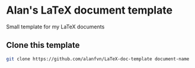# Alan's LaTeX document template 

Small template for my LaTeX documents

## Clone this template

```bash
git clone https://github.com/alanfvn/LaTeX-doc-template document-name
```
